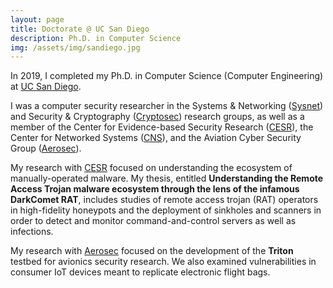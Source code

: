 ```yaml
---
layout: page
title: Doctorate @ UC San Diego
description: Ph.D. in Computer Science
img: /assets/img/sandiego.jpg
---
```


In 2019, I completed my Ph.D. in Computer Science (Computer Engineering) at [UC San Diego](https://cse.ucsd.edu/). 

I was a computer security researcher in the Systems & Networking ([Sysnet](https://www.sysnet.ucsd.edu/sysnet/)) and Security & Cryptography ([Cryptosec](https://cryptosec.ucsd.edu/)) research groups, as well as a member of the Center for Evidence-based Security Research ([CESR](https://www.evidencebasedsecurity.org/index.html)), the Center for Networked Systems ([CNS](https://cns.ucsd.edu/)), and the Aviation Cyber Security Group ([Aerosec](https://aerosec.org/)).

My research with [CESR](https://www.evidencebasedsecurity.org/index.html) focused on understanding the ecosystem of manually-operated malware. My thesis, entitled **Understanding the Remote Access Trojan malware ecosystem through the lens of the infamous DarkComet RAT**, includes studies of remote access trojan (RAT) operators in high-fidelity honeypots and the deployment of sinkholes and scanners in order to detect and monitor command-and-control servers as well as infections.

My research with [Aerosec](https://aerosec.org/) focused on the development of the **Triton** testbed for avionics security research. We also examined vulnerabilities in consumer IoT devices meant to replicate electronic flight bags.

